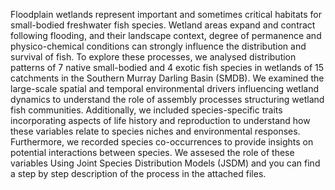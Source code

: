 Floodplain wetlands represent important and sometimes critical habitats for small-bodied freshwater fish species. Wetland areas expand and contract following flooding, and their landscape context, degree of permanence and physico-chemical conditions can strongly influence the distribution and survival of fish. To explore these processes, we analysed distribution patterns of 7 native small-bodied and 4 exotic fish species in wetlands of 15 catchments in the Southern Murray Darling Basin (SMDB). We examined the large-scale spatial and temporal environmental drivers influencing wetland dynamics to understand the role of assembly processes structuring wetland fish communities. Additionally, we included species-specific traits incorporating aspects of life history and reproduction to understand how these variables relate to species niches and environmental responses. Furthermore, we recorded species co-occurrences to provide insights on potential interactions between species. We assesed the role of these variables Using Joint Species Distribution Models (JSDM) and you can find a step by step description of the process in the attached files. 
